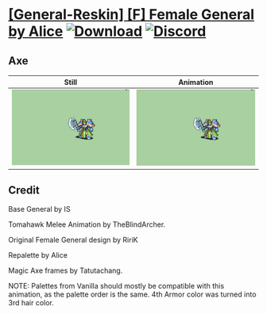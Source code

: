 # [\[General-Reskin\] \[F\] Female General by Alice](./) [![Download](https://img.shields.io/badge/Download--red?style=social&logo=github)](https://minhaskamal.github.io/DownGit/#/home?url=https://github.com/Klokinator/FE-Repo/tree/main/Battle%20Animations%2FInfantry%20-%20Knights%2C%20Generals%2C%20Armors%2F%5BGeneral-Reskin%5D%20%5BF%5D%20Female%20General%20by%20Alice%2F3.%20Axe%20(Magic%20Axe)) [![Discord](https://img.shields.io/badge/Discord--blue?style=social&logo=discord)](https://discord.gg/C7VNGnyTPA)

## Axe

| Still | Animation |
| :---: | :-------: |
| ![Axe still](./Axe_000.png) | ![Axe](./Axe.gif) |

## Credit

Base General by IS

Tomahawk Melee Animation by TheBlindArcher.

Original Female General design by RiriK

Repalette by Alice

Magic Axe frames by Tatutachang.

NOTE: Palettes from Vanilla should mostly be compatible with this animation, as the palette order is the same.
4th Armor color was turned into 3rd hair color.
